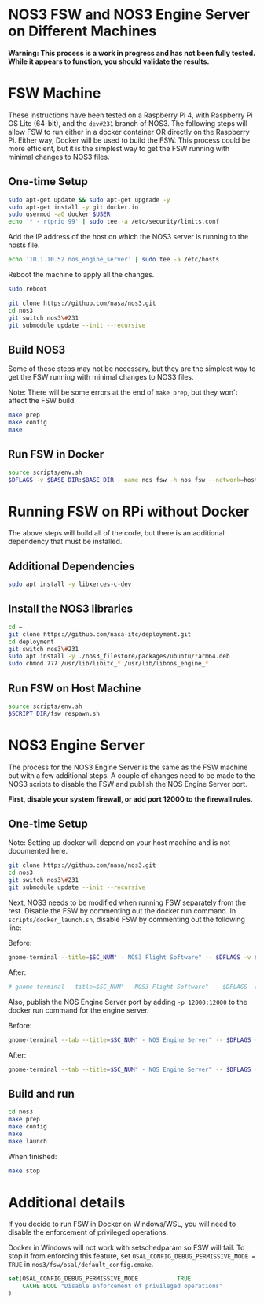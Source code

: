 
# NOS3 FSW and NOS3 Engine Server on Different Machines


**Warning: This process is a work in progress and has not been fully tested. While it appears to function, you should validate the results.**


# FSW Machine

These instructions have been tested on a Raspberry Pi 4, with Raspberry Pi OS Lite (64-bit), and the `dev#231` branch of NOS3. The following steps will allow FSW to run either in a docker container OR directly on the Raspberry Pi. Either way, Docker will be used to build the FSW. This process could be more efficient, but it is the simplest way to get the FSW running with minimal changes to NOS3 files.

## One-time Setup

```bash
sudo apt-get update && sudo apt-get upgrade -y
sudo apt-get install -y git docker.io
sudo usermod -aG docker $USER
echo '* - rtprio 99' | sudo tee -a /etc/security/limits.conf
```

Add the IP address of the host on which the NOS3 server is running to the hosts file.

```bash
echo '10.1.10.52 nos_engine_server' | sudo tee -a /etc/hosts
```

Reboot the machine to apply all the changes.

```bash
sudo reboot
```

```bash
git clone https://github.com/nasa/nos3.git
cd nos3
git switch nos3\#231
git submodule update --init --recursive
```

## Build NOS3

Some of these steps may not be necessary, but they are the simplest way to get the FSW running with minimal changes to NOS3 files.

Note: There will be some errors at the end of `make prep`, but they won't affect the FSW build.

```bash
make prep
make config
make
```

## Run FSW in Docker

```bash
source scripts/env.sh
$DFLAGS -v $BASE_DIR:$BASE_DIR --name nos_fsw -h nos_fsw --network=host -w $FSW_DIR --sysctl fs.mqueue.msg_max=10000 --ulimit rtprio=99 --cap-add=sys_nice $DBOX $SCRIPT_DIR/fsw_respawn.sh
```



# Running FSW on RPi without Docker

The above steps will build all of the code, but there is an additional dependency that must be installed. 

## Additional Dependencies

```bash
sudo apt install -y libxerces-c-dev
```

## Install the NOS3 libraries
    
```bash
cd ~
git clone https://github.com/nasa-itc/deployment.git
cd deployment
git switch nos3\#231
sudo apt install -y ./nos3_filestore/packages/ubuntu/*arm64.deb
sudo chmod 777 /usr/lib/libitc_* /usr/lib/libnos_engine_*
```

## Run FSW on Host Machine

```bash
source scripts/env.sh
$SCRIPT_DIR/fsw_respawn.sh
```



# NOS3 Engine Server

The process for the NOS3 Engine Server is the same as the FSW machine but with a few additional steps. A couple of changes need to be made to the NOS3 scripts to disable the FSW and publish the NOS Engine Server port.

**First, disable your system firewall, or add port 12000 to the firewall rules.**


## One-time Setup

Note: Setting up docker will depend on your host machine and is not documented here.

```bash
git clone https://github.com/nasa/nos3.git
cd nos3
git switch nos3\#231
git submodule update --init --recursive
```


Next, NOS3 needs to be modified when running FSW separately from the rest. Disable the FSW by commenting out the docker run command.  In `scripts/docker_launch.sh`, disable FSW by commenting out the following line:

Before:
```bash
gnome-terminal --title=$SC_NUM" - NOS3 Flight Software" -- $DFLAGS -v $BASE_DIR:$BASE_DIR --name $SC_NUM"_nos_fsw" -h nos_fsw --network=$SC_NETNAME -w $FSW_DIR --sysctl fs.mqueue.msg_max=10000 --ulimit rtprio=99 --cap-add=sys_nice $DBOX $SCRIPT_DIR/fsw_respawn.sh &
```

After:
```bash 
# gnome-terminal --title=$SC_NUM" - NOS3 Flight Software" -- $DFLAGS -v $BASE_DIR:$BASE_DIR --name $SC_NUM"_nos_fsw" -h nos_fsw --network=$SC_NETNAME -w $FSW_DIR --sysctl fs.mqueue.msg_max=10000 --ulimit rtprio=99 --cap-add=sys_nice $DBOX $SCRIPT_DIR/fsw_respawn.sh &
```

Also, publish the NOS Engine Server port by adding `-p 12000:12000` to the docker run command for the engine server.

Before:
```bash
gnome-terminal --tab --title=$SC_NUM" - NOS Engine Server" -- $DFLAGS -v $SIM_DIR:$SIM_DIR --name $SC_NUM"_nos_engine_server"  -h nos_engine_server --network=$SC_NETNAME -w $SIM_BIN $DBOX /usr/bin/nos_engine_server_standalone -f $SIM_BIN/nos_engine_server_config.json
```
After:
```bash
gnome-terminal --tab --title=$SC_NUM" - NOS Engine Server" -- $DFLAGS -p 12000:12000 -v $SIM_DIR:$SIM_DIR --name $SC_NUM"_nos_engine_server"  -h nos_engine_server --network=$SC_NETNAME -w $SIM_BIN $DBOX /usr/bin/nos_engine_server_standalone -f $SIM_BIN/nos_engine_server_config.json
```




## Build and run

```bash
cd nos3
make prep
make config
make
make launch
```

When finished:

```bash
make stop
```


# Additional details

If you decide to run FSW in Docker on Windows/WSL, you will need to disable the enforcement of privileged operations.

Docker in Windows will not work with setschedparam so FSW will fail. To stop it from enforcing this feature, set `OSAL_CONFIG_DEBUG_PERMISSIVE_MODE = TRUE` in `nos3/fsw/osal/default_config.cmake`.

```cmake
set(OSAL_CONFIG_DEBUG_PERMISSIVE_MODE           TRUE
    CACHE BOOL "Disable enforcement of privileged operations"
)
```
